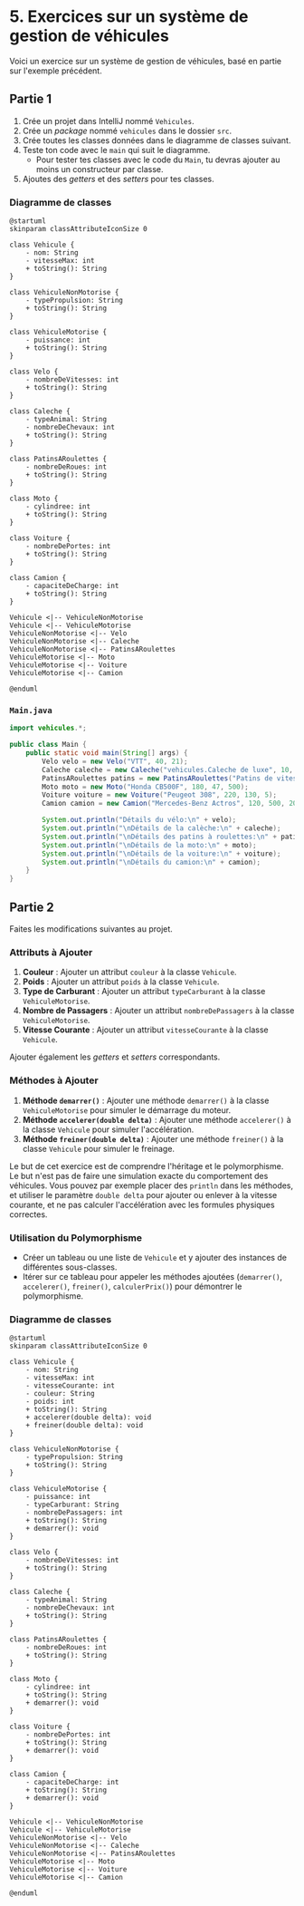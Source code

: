 # 5. Exercices sur un système de gestion de véhicules

Voici un exercice sur un système de gestion de véhicules, basé en partie sur l'exemple précédent.

## Partie 1

1. Crée un projet dans IntelliJ nommé `Vehicules`.
2. Crée un *package* nommé `vehicules` dans le dossier `src`.
3. Crée toutes les classes données dans le diagramme de classes suivant.
4. Teste ton code avec le `main` qui suit le diagramme.
    - Pour tester tes classes avec le code du `Main`, tu devras ajouter au moins un constructeur par classe.
5. Ajoutes des *getters* et des *setters* pour tes classes.

### Diagramme de classes

```plantuml
@startuml
skinparam classAttributeIconSize 0

class Vehicule {
    - nom: String
    - vitesseMax: int
    + toString(): String
}

class VehiculeNonMotorise {
    - typePropulsion: String
    + toString(): String
}

class VehiculeMotorise {
    - puissance: int
    + toString(): String
}

class Velo {
    - nombreDeVitesses: int
    + toString(): String
}

class Caleche {
    - typeAnimal: String
    - nombreDeChevaux: int
    + toString(): String
}

class PatinsARoulettes {
    - nombreDeRoues: int
    + toString(): String
}

class Moto {
    - cylindree: int
    + toString(): String
}

class Voiture {
    - nombreDePortes: int
    + toString(): String
}

class Camion {
    - capaciteDeCharge: int
    + toString(): String
}

Vehicule <|-- VehiculeNonMotorise
Vehicule <|-- VehiculeMotorise
VehiculeNonMotorise <|-- Velo
VehiculeNonMotorise <|-- Caleche
VehiculeNonMotorise <|-- PatinsARoulettes
VehiculeMotorise <|-- Moto
VehiculeMotorise <|-- Voiture
VehiculeMotorise <|-- Camion

@enduml
```

### `Main.java`

```java
import vehicules.*;

public class Main {
    public static void main(String[] args) {
        Velo velo = new Velo("VTT", 40, 21);
        Caleche caleche = new Caleche("vehicules.Caleche de luxe", 10, "Cheval", 2);
        PatinsARoulettes patins = new PatinsARoulettes("Patins de vitesse", 30, 4);
        Moto moto = new Moto("Honda CB500F", 180, 47, 500);
        Voiture voiture = new Voiture("Peugeot 308", 220, 130, 5);
        Camion camion = new Camion("Mercedes-Benz Actros", 120, 500, 20);

        System.out.println("Détails du vélo:\n" + velo);
        System.out.println("\nDétails de la calèche:\n" + caleche);
        System.out.println("\nDétails des patins à roulettes:\n" + patins);
        System.out.println("\nDétails de la moto:\n" + moto);
        System.out.println("\nDétails de la voiture:\n" + voiture);
        System.out.println("\nDétails du camion:\n" + camion);
    }
}
```

## Partie 2

Faites les modifications suivantes au projet.

### Attributs à Ajouter

1. **Couleur** : Ajouter un attribut `couleur` à la classe `Vehicule`.
2. **Poids** : Ajouter un attribut `poids` à la classe `Vehicule`.
3. **Type de Carburant** : Ajouter un attribut `typeCarburant` à la classe `VehiculeMotorise`.
4. **Nombre de Passagers** : Ajouter un attribut `nombreDePassagers` à la classe `VehiculeMotorise`.
5. **Vitesse Courante** : Ajouter un attribut `vitesseCourante` à la classe `Vehicule`.

Ajouter également les *getters* et *setters* correspondants.

### Méthodes à Ajouter

1. **Méthode `demarrer()`** : Ajouter une méthode `demarrer()` à la classe `VehiculeMotorise` pour simuler le démarrage
   du moteur.
2. **Méthode `accelerer(double delta)`** : Ajouter une méthode `accelerer()` à la classe `Vehicule` pour
   simuler l'accélération.
3. **Méthode `freiner(double delta)`** : Ajouter une méthode `freiner()` à la classe `Vehicule` pour simuler le
   freinage.

Le but de cet exercice est de comprendre l'héritage et le polymorphisme. Le but n'est pas de faire une simulation exacte
du comportement des véhicules. Vous pouvez par exemple placer des `println` dans les méthodes, et utiliser le paramètre
`double delta` pour ajouter ou enlever à la vitesse courante, et ne pas calculer l'accélération avec les formules 
physiques correctes. 

### Utilisation du Polymorphisme

- Créer un tableau ou une liste de `Vehicule` et y ajouter des instances de différentes sous-classes.
- Itérer sur ce tableau pour appeler les méthodes ajoutées (`demarrer()`, `accelerer()`, `freiner()`, `calculerPrix()`)
  pour démontrer le polymorphisme.

### Diagramme de classes

```plantuml
@startuml
skinparam classAttributeIconSize 0

class Vehicule {
    - nom: String
    - vitesseMax: int
    - vitesseCourante: int
    - couleur: String
    - poids: int
    + toString(): String
    + accelerer(double delta): void
    + freiner(double delta): void
}

class VehiculeNonMotorise {
    - typePropulsion: String
    + toString(): String
}

class VehiculeMotorise {
    - puissance: int
    - typeCarburant: String
    - nombreDePassagers: int
    + toString(): String
    + demarrer(): void
}

class Velo {
    - nombreDeVitesses: int
    + toString(): String
}

class Caleche {
    - typeAnimal: String
    - nombreDeChevaux: int
    + toString(): String
}

class PatinsARoulettes {
    - nombreDeRoues: int
    + toString(): String
}

class Moto {
    - cylindree: int
    + toString(): String
    + demarrer(): void
}

class Voiture {
    - nombreDePortes: int
    + toString(): String
    + demarrer(): void
}

class Camion {
    - capaciteDeCharge: int
    + toString(): String
    + demarrer(): void
}

Vehicule <|-- VehiculeNonMotorise
Vehicule <|-- VehiculeMotorise
VehiculeNonMotorise <|-- Velo
VehiculeNonMotorise <|-- Caleche
VehiculeNonMotorise <|-- PatinsARoulettes
VehiculeMotorise <|-- Moto
VehiculeMotorise <|-- Voiture
VehiculeMotorise <|-- Camion

@enduml
```
